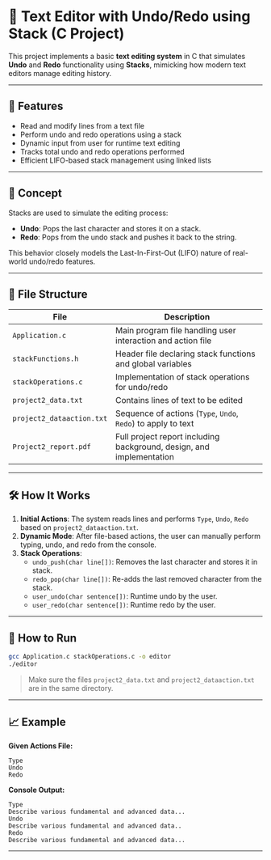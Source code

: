 
# 📝 Text Editor with Undo/Redo using Stack (C Project)

This project implements a basic **text editing system** in C that simulates **Undo** and **Redo** functionality using **Stacks**, mimicking how modern text editors manage editing history.

---

## 📌 Features
- Read and modify lines from a text file
- Perform undo and redo operations using a stack
- Dynamic input from user for runtime text editing
- Tracks total undo and redo operations performed
- Efficient LIFO-based stack management using linked lists

---

## 🧠 Concept

Stacks are used to simulate the editing process:
- **Undo**: Pops the last character and stores it on a stack.
- **Redo**: Pops from the undo stack and pushes it back to the string.

This behavior closely models the Last-In-First-Out (LIFO) nature of real-world undo/redo features.

---

## 📂 File Structure
| File | Description |
|------|-------------|
| `Application.c` | Main program file handling user interaction and action file |
| `stackFunctions.h` | Header file declaring stack functions and global variables |
| `stackOperations.c` | Implementation of stack operations for undo/redo |
| `project2_data.txt` | Contains lines of text to be edited |
| `project2_dataaction.txt` | Sequence of actions (`Type`, `Undo`, `Redo`) to apply to text |
| `Project2_report.pdf` | Full project report including background, design, and implementation |

---

## 🛠️ How It Works
1. **Initial Actions**: The system reads lines and performs `Type`, `Undo`, `Redo` based on `project2_dataaction.txt`.
2. **Dynamic Mode**: After file-based actions, the user can manually perform typing, undo, and redo from the console.
3. **Stack Operations**:
   - `undo_push(char line[])`: Removes the last character and stores it in stack.
   - `redo_pop(char line[])`: Re-adds the last removed character from the stack.
   - `user_undo(char sentence[])`: Runtime undo by the user.
   - `user_redo(char sentence[])`: Runtime redo by the user.

---

## 🚀 How to Run
```bash
gcc Application.c stackOperations.c -o editor
./editor
```

> Make sure the files `project2_data.txt` and `project2_dataaction.txt` are in the same directory.

---

## 📈 Example

**Given Actions File:**
```
Type
Undo
Redo
```

**Console Output:**
```
Type
Describe various fundamental and advanced data...
Undo
Describe various fundamental and advanced data..
Redo
Describe various fundamental and advanced data...
```

---

